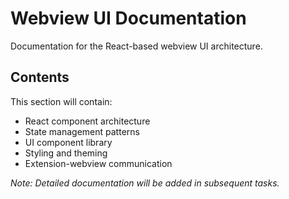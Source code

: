 # Webview UI Documentation

Documentation for the React-based webview UI architecture.

## Contents

This section will contain:

- React component architecture
- State management patterns
- UI component library
- Styling and theming
- Extension-webview communication

_Note: Detailed documentation will be added in subsequent tasks._
